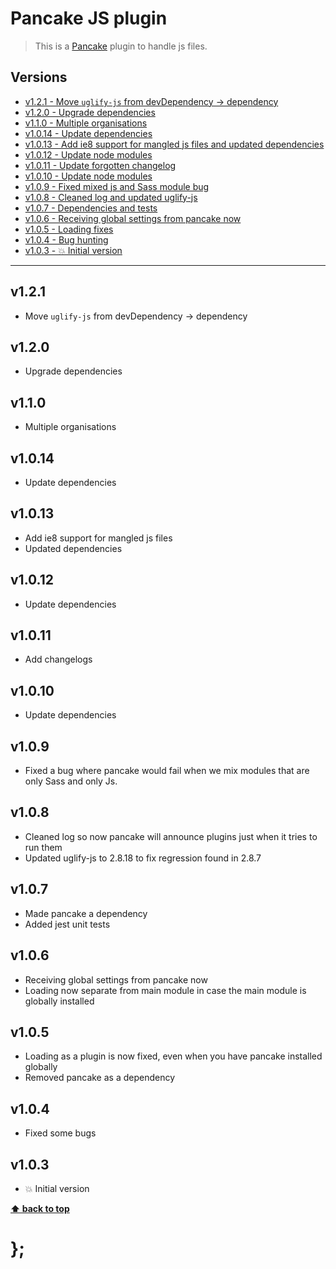 Pancake JS plugin
=================

> This is a [Pancake](https://github.com/designsystemau/pancake) plugin to handle js files.


## Versions

* [v1.2.1  - Move `uglify-js` from devDependency -> dependency](v121)
* [v1.2.0  - Upgrade dependencies](v120)
* [v1.1.0  - Multiple organisations](v110)
* [v1.0.14 - Update dependencies](v1014)
* [v1.0.13 - Add ie8 support for mangled js files and updated dependencies](v1013)
* [v1.0.12 - Update node modules](v1012)
* [v1.0.11 - Update forgotten changelog](v1011)
* [v1.0.10 - Update node modules](v1010)
* [v1.0.9  - Fixed mixed js and Sass module bug](v109)
* [v1.0.8  - Cleaned log and updated uglify-js](v108)
* [v1.0.7  - Dependencies and tests](v107)
* [v1.0.6  - Receiving global settings from pancake now](v106)
* [v1.0.5  - Loading fixes](v105)
* [v1.0.4  - Bug hunting](v104)
* [v1.0.3  - 💥 Initial version](v103)


----------------------------------------------------------------------------------------------------------------------------------------------------------------

## v1.2.1

- Move `uglify-js` from devDependency -> dependency


## v1.2.0

- Upgrade dependencies


## v1.1.0

- Multiple organisations


## v1.0.14

- Update dependencies


## v1.0.13

- Add ie8 support for mangled js files
- Updated dependencies


## v1.0.12

- Update dependencies


## v1.0.11

- Add changelogs


## v1.0.10

- Update dependencies


## v1.0.9

- Fixed a bug where pancake would fail when we mix modules that are only Sass and only Js.


## v1.0.8

- Cleaned log so now pancake will announce plugins just when it tries to run them
- Updated uglify-js to 2.8.18 to fix regression found in 2.8.7


## v1.0.7

- Made pancake a dependency
- Added jest unit tests


## v1.0.6

- Receiving global settings from pancake now
- Loading now separate from main module in case the main module is globally installed


## v1.0.5

- Loading as a plugin is now fixed, even when you have pancake installed globally
- Removed pancake as a dependency


## v1.0.4

- Fixed some bugs


## v1.0.3

- 💥 Initial version


**[⬆ back to top](#contents)**


# };
